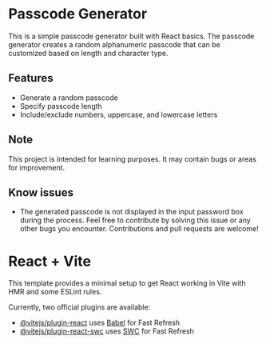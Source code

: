 # Passcode Generator

This is a simple passcode generator built with React basics. The passcode generator creates a random alphanumeric passcode that can be customized based on length and character type. 

## Features

- Generate a random passcode
- Specify passcode length
- Include/exclude numbers, uppercase, and lowercase letters

## Note 

This project is intended for learning purposes. It may contain bugs or areas for improvement.

## Know issues
- The generated passcode is not displayed in the input password box during the process.
Feel free to contribute by solving this issue or any other bugs you encounter. Contributions and pull requests are welcome!

# React + Vite

This template provides a minimal setup to get React working in Vite with HMR and some ESLint rules.

Currently, two official plugins are available:

- [@vitejs/plugin-react](https://github.com/vitejs/vite-plugin-react/blob/main/packages/plugin-react/README.md) uses [Babel](https://babeljs.io/) for Fast Refresh
- [@vitejs/plugin-react-swc](https://github.com/vitejs/vite-plugin-react-swc) uses [SWC](https://swc.rs/) for Fast Refresh
